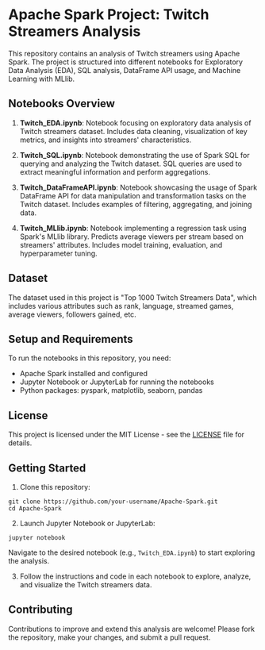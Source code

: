 # Apache Spark Project: Twitch Streamers Analysis

This repository contains an analysis of Twitch streamers using Apache Spark. The project is structured into different notebooks for Exploratory Data Analysis (EDA), SQL analysis, DataFrame API usage, and Machine Learning with MLlib.

## Notebooks Overview

1. **Twitch_EDA.ipynb**: Notebook focusing on exploratory data analysis of Twitch streamers dataset. Includes data cleaning, visualization of key metrics, and insights into streamers' characteristics.

2. **Twitch_SQL.ipynb**: Notebook demonstrating the use of Spark SQL for querying and analyzing the Twitch dataset. SQL queries are used to extract meaningful information and perform aggregations.

3. **Twitch_DataFrameAPI.ipynb**: Notebook showcasing the usage of Spark DataFrame API for data manipulation and transformation tasks on the Twitch dataset. Includes examples of filtering, aggregating, and joining data.

4. **Twitch_MLlib.ipynb**: Notebook implementing a regression task using Spark's MLlib library. Predicts average viewers per stream based on streamers' attributes. Includes model training, evaluation, and hyperparameter tuning.

## Dataset

The dataset used in this project is "Top 1000 Twitch Streamers Data", which includes various attributes such as rank, language, streamed games, average viewers, followers gained, etc.

## Setup and Requirements

To run the notebooks in this repository, you need:
- Apache Spark installed and configured
- Jupyter Notebook or JupyterLab for running the notebooks
- Python packages: pyspark, matplotlib, seaborn, pandas

## License

This project is licensed under the MIT License - see the [LICENSE](LICENSE) file for details.

## Getting Started

1. Clone this repository:
```
git clone https://github.com/your-username/Apache-Spark.git
cd Apache-Spark
```

2. Launch Jupyter Notebook or JupyterLab:
```
jupyter notebook
```

Navigate to the desired notebook (e.g., `Twitch_EDA.ipynb`) to start exploring the analysis.

3. Follow the instructions and code in each notebook to explore, analyze, and visualize the Twitch streamers data.

## Contributing

Contributions to improve and extend this analysis are welcome! Please fork the repository, make your changes, and submit a pull request.

